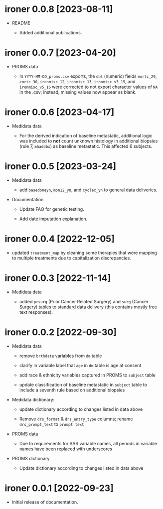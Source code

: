 # ironer 0.0.8 [2023-08-11]

* README

   + Added additional publications.

# ironer 0.0.7 [2023-04-20]

* PROMS data

   + In `YYYY-MM-DD_proms.csv` exports, the `dbl` (numeric) fields `eortc_29`, 
   `eortc_30`, `ironmisc_12`, `ironmisc_13`, `ironmisc_v5_15`, and `ironmisc_v5_16`
   were corrected to not export character values of `NA` in the .csv; instead,
   missing values now appear as blank.

# ironer 0.0.6 [2023-04-17]


* Medidata data

   + For the derived indication of baseline metastatic, additional logic was
   included to **not** count unknown histology in additional biopsies (rule 7, `mhaddbx`) 
   as baseline metastatic. This affected 6 subjects.

# ironer 0.0.5 [2023-03-24]

* Medidata data

   + add `basedoneyn`, `mon12_yn`, and `cyclex_yn` to general data deliveries.

* Documentation

   + Update FAQ for genetic testing.
 
   + Add date imputation explanation.

# ironer 0.0.4 [2022-12-05]

* updated `treatment_map` by cleaning some therapies that were mapping to multiple treatments due to capitalization discrepancies.

# ironer 0.0.3 [2022-11-14]

* Medidata data

  + added `prsurg` (Prior Cancer Related Surgery) and `surg` (Cancer Surgery) tables to standard data delivery (this contains mostly free text responses).



# ironer 0.0.2 [2022-09-30]

* Medidata data

   + remove `brthdate` variables from `dm` table
   
   + clarify in variable label that `age` in `dm` table is age at consent
   
   + add race & ethnicity variables captured in PROMS to `subject` table
   
   + update classification of baseline metastatic in `subject` table to include a
   seventh rule based on additional biopsies
   
   
* Medidata dictionary: 

   + update dictionary according to changes listed in data above

   + Remove `drs_format` & `drs_entry_type` columns;
   rename `drs_prompt_text` to `prompt text`

* PROMS data

  + Due to requirements for SAS variable names, all periods in variable
  names have been replaced with underscores
  
  
* PROMS dictionary

  + Update dictionary according to changes listed in data above


# ironer 0.0.1 [2022-09-23]

* Initial release of documentation.
